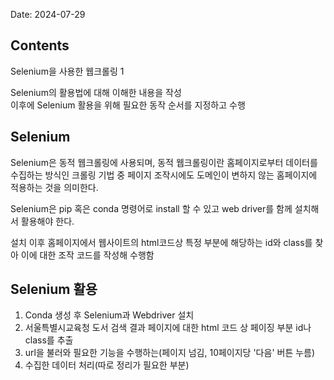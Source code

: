 Date: 2024-07-29

## Contents
Selenium을 사용한 웹크롤링 1

Selenium의 활용법에 대해 이해한 내용을 작성  
이후에 Selenium 활용을 위해 필요한 동작 순서를 지정하고 수행

## Selenium  
Selenium은 동적 웹크롤링에 사용되며, 동적 웹크롤링이란 홈페이지로부터 데이터를 수집하는 방식인 크롤링 기법 중 페이지 조작시에도 도메인이 변하지 않는 홈페이지에 적용하는 것을 의미한다.  

Selenium은 pip 혹은 conda 명령어로 install 할 수 있고 web driver를 함께 설치해서 활용해야 한다.  

설치 이후 홈페이지에서 웹사이트의 html코드상 특정 부분에 해당하는 id와 class를 찾아 이에 대한 조작 코드를 작성해 수행함  

## Selenium 활용  
1. Conda 생성 후 Selenium과 Webdriver 설치  
2. 서울특별시교육청 도서 검색 결과 페이지에 대한 html 코드 상 페이징 부분 id나 class를 추출  
3. url을 불러와 필요한 기능을 수행하는(페이지 넘김, 10페이지당 '다음' 버튼 누름)  
4. 수집한 데이터 처리(따로 정리가 필요한 부분)